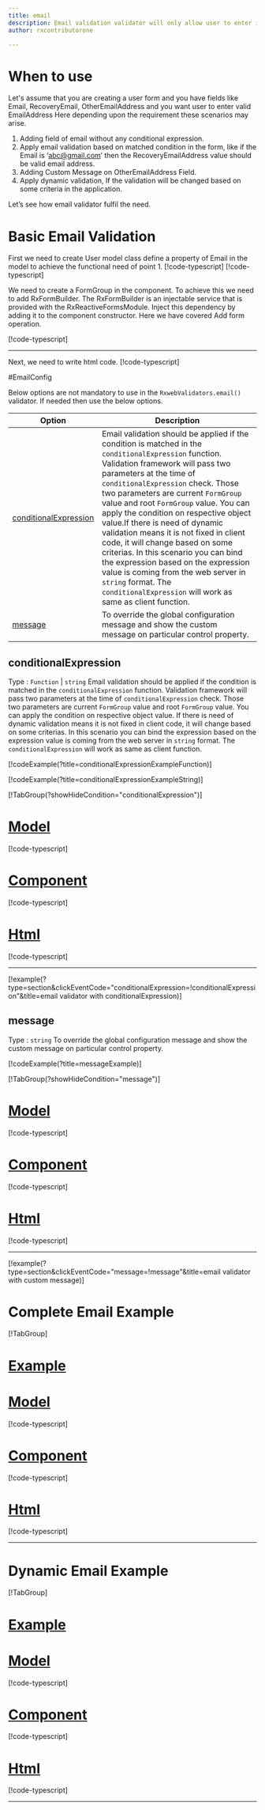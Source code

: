 ```yaml
---
title: email 
description: Email validation validator will only allow user to enter input which is in the correct email format.
author: rxcontributorone

---
```

# When to use
Let's assume that you are creating a user form and you have fields like Email, RecoveryEmail, OtherEmailAddress and you want user to enter valid EmailAddress Here depending upon the requirement these scenarios may arise.
1. Adding field of email without any conditional expression.
2. 	Apply email validation based on matched condition in the form, like if the Email is ‘abc@gmail.com’ then the RecoveryEmailAddress value should be valid email address.
3. Adding Custom Message on OtherEmailAddress Field.
4. Apply dynamic validation, If the validation will be changed based on some criteria in the application.

Let’s see how email validator fulfil the need.

# Basic Email Validation
First we need to create User model class define a property of Email in the model to achieve the functional need of point 1.
[!code-typescript[](\assets\examples\validators\email\add\user.model.ts?condition="tab_1=='basicadd'"&type=section)]
[!code-typescript[](\assets\examples\validators\email\edit\user.model.ts?condition="tab_1=='basicedit'"&type=section)]

We need to create a FormGroup in the component. To achieve this we need to add RxFormBuilder. The RxFormBuilder is an injectable service that is provided with the RxReactiveFormsModule. Inject this dependency by adding it to the component constructor.
Here we have covered Add form operation. 

[!code-typescript[](\assets\examples\validators\email\add\email-add.component.ts)]
***

Next, we need to write html code.
[!code-typescript[](\assets\examples\validators\email\add\email-add.component.html)]

<app-email-add-validator></app-email-add-validator>

#EmailConfig

Below options are not mandatory to use in the `RxwebValidators.email()` validator. If needed then use the below options.

|Option | Description |
|--- | ---- |
|[conditionalExpression](#conditionalexpressions) | Email validation should be applied if the condition is matched in the `conditionalExpression` function. Validation framework will pass two parameters at the time of `conditionalExpression` check. Those two parameters are current `FormGroup` value and root `FormGroup` value. You can apply the condition on respective object value.If there is need of dynamic validation means it is not fixed in client code, it will change based on some criterias. In this scenario you can bind the expression based on the expression value is coming from the web server in `string` format. The `conditionalExpression` will work as same as client function. |
|[message](#message) | To override the global configuration message and show the custom message on particular control property. |


## conditionalExpression 
Type :  `Function`  |  `string` 
Email validation should be applied if the condition is matched in the `conditionalExpression` function. Validation framework will pass two parameters at the time of `conditionalExpression` check. Those two parameters are current `FormGroup` value and root `FormGroup` value. You can apply the condition on respective object value.
If there is need of dynamic validation means it is not fixed in client code, it will change based on some criterias. In this scenario you can bind the expression based on the expression value is coming from the web server in `string` format. The `conditionalExpression` will work as same as client function.

[!codeExample(?title=conditionalExpressionExampleFunction)]

[!codeExample(?title=conditionalExpressionExampleString)]

[!TabGroup(?showHideCondition="conditionalExpression")]
# [Model](#tab\conditionalExpressionmodel)
[!code-typescript[](\assets\examples\validators\email\conditionalExpression\user.model.ts)]
# [Component](#tab\conditionalExpressionComponent)
[!code-typescript[](\assets\examples\validators\email\conditionalExpression\email-conditional-expressions.component.ts)]
# [Html](#tab\conditionalExpressionHtml)
[!code-typescript[](\assets\examples\validators\email\conditionalExpression\email-conditional-expressions.component.html)]
***

[!example(?type=section&clickEventCode="conditionalExpression=!conditionalExpression"&title=email validator with conditionalExpression)]
<app-email-conditionalExpression-validator></app-email-conditionalExpression-validator>

## message 
Type :  `string` 
To override the global configuration message and show the custom message on particular control property.

[!codeExample(?title=messageExample)]

[!TabGroup(?showHideCondition="message")]
# [Model](#tab\messageModel)
[!code-typescript[](\assets\examples\validators\email\message\user.model.ts)]
# [Component](#tab\messageComponent)
[!code-typescript[](\assets\examples\validators\email\message\email-message.component.ts)]
# [Html](#tab\messageHtml)
[!code-typescript[](\assets\examples\validators\email\message\email-message.component.html)]
***

[!example(?type=section&clickEventCode="message=!message"&title=email validator with custom message)]
<app-email-message-validator></app-email-message-validator>

# Complete Email Example
[!TabGroup]
# [Example](#tab\completeexample)
<app-email-complete-validator></app-email-complete-validator>
# [Model](#tab\completemodel)
[!code-typescript[](\assets\examples\validators\email\complete\user.model.ts)]
# [Component](#tab\completecomponent)
[!code-typescript[](\assets\examples\validators\email\complete\email-complete.component.ts)]
# [Html](#tab\completehtml)
[!code-typescript[](\assets\examples\validators\email\complete\email-complete.component.html)]
***

# Dynamic Email Example
[!TabGroup]
# [Example](#tab\dynamicexample)
<app-email-dynamic-validator></app-email-dynamic-validator>
# [Model](#tab\dynamicmodel)
[!code-typescript[](\assets\examples\validators\email\dynamic\user.model.ts)]
# [Component](#tab\dynamiccomponent)
[!code-typescript[](\assets\examples\validators\email\dynamic\email-dynamic.component.ts)]
# [Html](#tab\dynamichtml)
[!code-typescript[](\assets\examples\validators\email\dynamic\email-dynamic.component.html)]
***